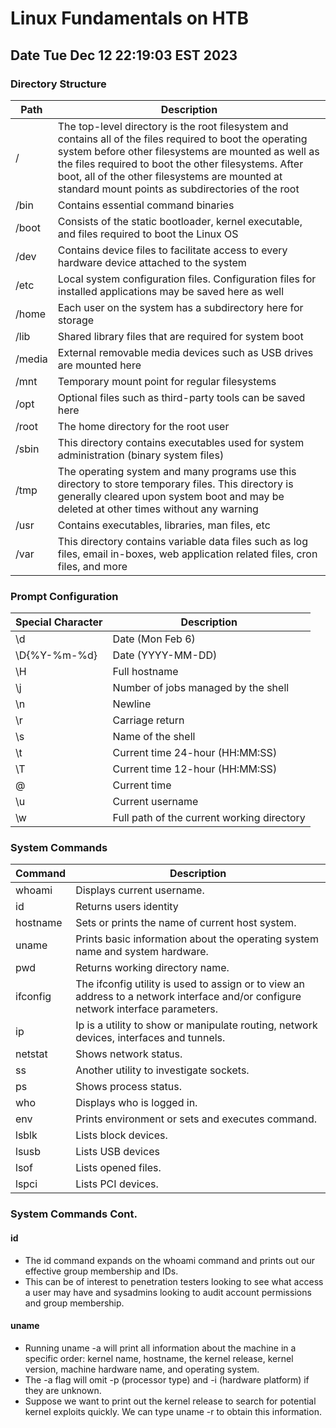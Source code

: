 # Linux Fundamentals on HTB

## Date Tue Dec 12 22:19:03 EST 2023

### Directory Structure

|Path|Description|
|-|-|
|/|The top-level directory is the root filesystem and contains all of the files required to boot the operating system before other filesystems are mounted as well as the files required to boot the other filesystems. After boot, all of the other filesystems are mounted at standard mount points as subdirectories of the root|
|/bin|Contains essential command binaries|
|/boot|Consists of the static bootloader, kernel executable, and files required to boot the Linux OS|
|/dev|Contains device files to facilitate access to every hardware device attached to the system|
|/etc|Local system configuration files. Configuration files for installed applications may be saved here as well|
|/home|Each user on the system has a subdirectory here for storage|
|/lib|Shared library files that are required for system boot|
|/media|External removable media devices such as USB drives are mounted here|
|/mnt|Temporary mount point for regular filesystems|
|/opt|Optional files such as third-party tools can be saved here|
|/root|The home directory for the root user|
|/sbin|This directory contains executables used for system administration (binary system files)|
|/tmp|The operating system and many programs use this directory to store temporary files. This directory is generally cleared upon system boot and may be deleted at other times without any warning|
|/usr|Contains executables, libraries, man files, etc|
|/var|This directory contains variable data files such as log files, email in-boxes, web application related files, cron files, and more|

### Prompt Configuration
|Special Character|Description|
|-|-|
|\d|Date (Mon Feb 6)|
|\D{%Y-%m-%d}|Date (YYYY-MM-DD)|
|\H|Full hostname|
|\j|Number of jobs managed by the shell|
|\n|Newline|
|\r|Carriage return|
|\s|Name of the shell|
|\t|Current time 24-hour (HH:MM:SS)|
|\T|Current time 12-hour (HH:MM:SS)|
|\@|Current time|
|\u|Current username|
|\w|Full path of the current working directory|

### System Commands
|Command|Description|
|-|-|
|whoami|Displays current username.|
|id|Returns users identity|
|hostname|Sets or prints the name of current host system.|
|uname|Prints basic information about the operating system name and system hardware.|
|pwd|Returns working directory name.|
|ifconfig|The ifconfig utility is used to assign or to view an address to a network interface and/or configure network interface parameters.|
|ip|Ip is a utility to show or manipulate routing, network devices, interfaces and tunnels.|
|netstat|Shows network status.|
|ss|Another utility to investigate sockets.|
|ps|Shows process status.|
|who|Displays who is logged in.|
|env|Prints environment or sets and executes command.|
|lsblk|Lists block devices.|
|lsusb|Lists USB devices|
|lsof|Lists opened files.|
|lspci|Lists PCI devices.|

### System Commands Cont.

#### id
- The id command expands on the whoami command and prints out our effective group membership and IDs.
- This can be of interest to penetration testers looking to see what access a user may have and sysadmins looking to audit account permissions and group membership.

#### uname
- Running uname -a will print all information about the machine in a specific order: kernel name, hostname, the kernel release, kernel version, machine hardware name, and operating system.
- The -a flag will omit -p (processor type) and -i (hardware platform) if they are unknown.
- Suppose we want to print out the kernel release to search for potential kernel exploits quickly. We can type uname -r to obtain this information.

